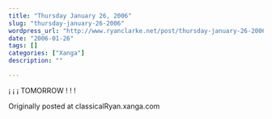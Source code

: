 ```yaml
---
title: "Thursday January 26, 2006"
slug: "thursday-january-26-2006"
wordpress_url: "http://www.ryanclarke.net/post/thursday-january-26-2006/"
date: "2006-01-26"
tags: []
categories: ["Xanga"]
description: ""

---
```


¡ ¡ ¡ TOMORROW ! ! !

Originally posted at classicalRyan.xanga.com

